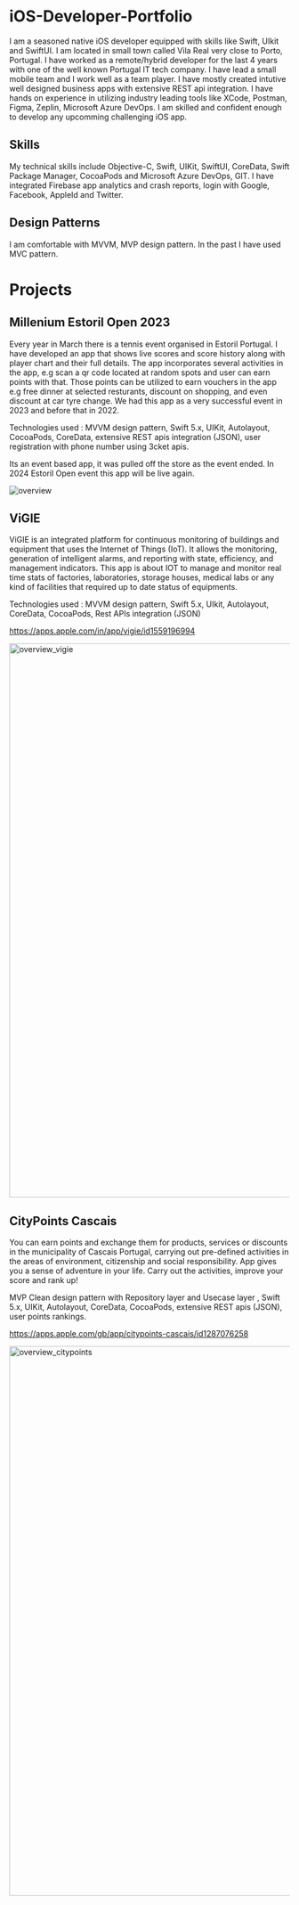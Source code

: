 # iOS-Developer-Portfolio

I am a seasoned native iOS developer equipped with skills like Swift, UIkit and SwiftUI. I am located in small town called Vila Real very close to Porto, Portugal. I have worked as a remote/hybrid developer for the last 4 years with one of the well known Portugal IT tech company. I have lead a small mobile team and I work well as a team player. I have mostly created intutive well designed business apps with extensive REST api integration. I have hands on experience in utilizing industry leading tools like XCode, Postman, Figma, Zeplin, Microsoft Azure DevOps. I am skilled and confident enough to develop any upcomming challenging iOS app.

## Skills

My technical skills include Objective-C, Swift, UIKit, SwiftUI, CoreData, Swift Package Manager, CocoaPods and Microsoft Azure DevOps, GIT. I have integrated Firebase app analytics and crash reports, login with Google, Facebook, AppleId and Twitter.

## Design Patterns
I am comfortable with MVVM, MVP design pattern. In the past I have used MVC pattern.

# Projects

## Millenium Estoril Open 2023

Every year in March there is a tennis event organised in Estoril Portugal. I have developed an app that shows live scores and score history along with player chart and their full details. The app incorporates several activities in the app, e.g scan a qr code located at random spots and user can earn points with that. Those points can be utilized to earn vouchers in the app e.g free dinner at selected resturants, discount on shopping, and even discount at car tyre change. We had this app as a very successful event in 2023 and before that in 2022.

Technologies used : MVVM design pattern, Swift 5.x, UIKit, Autolayout, CocoaPods, CoreData, extensive REST apis integration (JSON), user registration with phone number using 3cket apis.

Its an event based app, it was pulled off the store as the event ended. In 2024 Estoril Open event this app will be live again.

![overview](https://github.com/devwork99/iOS-Developer-Repository/assets/56628984/c6be0bc2-4d6f-4f4d-b773-a21de8420d64)

## ViGIE

ViGIE is an integrated platform for continuous monitoring of buildings and equipment that uses the Internet of Things (IoT). It allows the monitoring, generation of intelligent alarms, and reporting with state, efficiency, and management indicators. This app is about IOT to manage and monitor real time stats of factories, laboratories, storage houses, medical labs or any kind of facilities that required up to date status of equipments. 

Technologies used : MVVM design pattern, Swift 5.x, UIkit, Autolayout, CoreData, CocoaPods, Rest APIs integration (JSON)

https://apps.apple.com/in/app/vigie/id1559196994

<img width="995" alt="overview_vigie" src="https://github.com/devwork99/iOS-Developer-Repository/assets/56628984/3b25fc0a-f21f-4bf5-b3ad-1257d58d00dd">

## CityPoints Cascais

You can earn points and exchange them for products, services or discounts in the municipality of Cascais Portugal, carrying out pre-defined activities in the areas of environment, citizenship and social responsibility. App gives you a sense of adventure in your life. Carry out the activities, improve your score and rank up!

MVP Clean design pattern with Repository layer and Usecase layer , Swift 5.x, UIKit, Autolayout, CoreData, CocoaPods, extensive REST apis (JSON), user points rankings.

https://apps.apple.com/gb/app/citypoints-cascais/id1287076258

<img width="987" alt="overview_citypoints" src="https://github.com/devwork99/iOS-Developer-Repository/assets/56628984/407c84a7-96a0-4ab1-9dca-b703e44b507d">



